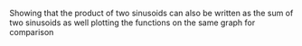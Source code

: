 Showing that the product of two sinusoids can also be written as the sum
of two sinusoids as well
plotting the functions on the same graph for comparison
